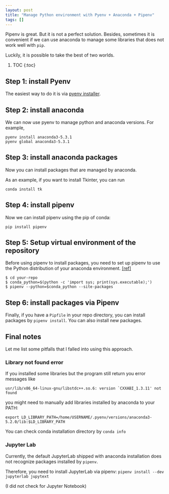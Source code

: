 ```yaml
---
layout: post
title: "Manage Python environment with Pyenv + Anaconda + Pipenv"
tags: []
---
```


Pipenv is great. But it is not a perfect solution. Besides, sometimes it is convenient if we can use anaconda to manage some libraries that does not work well with `pip`.

Luckily, it is possible to take the best of two worlds.

1. TOC
{:toc}

## Step 1: install Pyenv

The easiest way to do it is via [pyenv installer](https://github.com/pyenv/pyenv-installer).

## Step 2: install anaconda

We can now use pyenv to manage python and anaconda versions. For example,

```
pyenv install anaconda3-5.3.1
pyenv global anaconda3-5.3.1
```

## Step 3: install anaconda packages

Now you can install packages that are managed by anaconda.

As an example, if you want to install Tkinter, you can run

```
conda install tk
```

## Step 4: install pipenv

Now we can install pipenv using the pip of conda:

```
pip install pipenv
```

## Step 5: Setup virtual environment of the repository

Before using pipenv to install packages, you need to set up pipenv to use the Python distribution of your anaconda environment. [[ref]](https://pipenv.readthedocs.io/en/latest/advanced/#pipenv-and-other-python-distributions)

```
$ cd your-repo
$ conda_python=$(python -c 'import sys; print(sys.executable);')
$ pipenv --python=$conda_python --site-packages
```

## Step 6: install packages via Pipenv

Finally, if you have a `Pipfile` in your repo directory, you can install packages by `pipenv install`.
You can also install new packages.

## Final notes

Let me list some pitfalls that I falled into using this approach.

### Library not found error

If you installed some libraries but the program still return you error messages like

```
usr/lib/x86_64-linux-gnu/libstdc++.so.6: version `CXXABI_1.3.11' not found
```

you might need to manually add libraries installed by anaconda to your PATH:

```
export LD_LIBRARY_PATH=/home/USERNAME/.pyenv/versions/anaconda3-5.2.0/lib:$LD_LIBRARY_PATH
```

You can check conda installation directory by `conda info`

### Jupyter Lab

Currently, the default JupyterLab shipped with anaconda installation does not recognize packages installed by `pipenv`.

Therefore, you need to install JupyterLab via pipenv: `pipenv install --dev jupyterlab jupytext`

(I did not check for Jupyter Notebook)